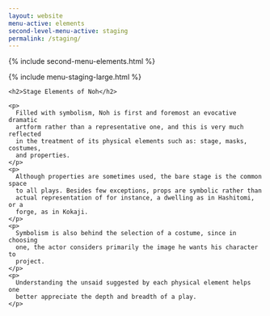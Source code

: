 ```yaml
---
layout: website
menu-active: elements
second-level-menu-active: staging
permalink: /staging/
---
```


{% include second-menu-elements.html %}

<main class="page-content">
  <div class="text-container">
    {% include menu-staging-large.html %}

    <h2>Stage Elements of Noh</h2>

    <p>
      Filled with symbolism, Noh is first and foremost an evocative dramatic
      artform rather than a representative one, and this is very much reflected
      in the treatment of its physical elements such as: stage, masks, costumes,
      and properties.
    </p>
    <p>
      Although properties are sometimes used, the bare stage is the common space
      to all plays. Besides few exceptions, props are symbolic rather than
      actual representation of for instance, a dwelling as in Hashitomi, or a
      forge, as in Kokaji.
    </p>
    <p>
      Symbolism is also behind the selection of a costume, since in choosing
      one, the actor considers primarily the image he wants his character to
      project.
    </p>
    <p>
      Understanding the unsaid suggested by each physical element helps one
      better appreciate the depth and breadth of a play.
    </p>
  </div>
</main>
